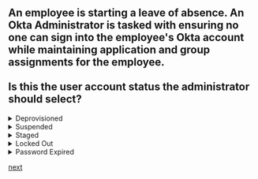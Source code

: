 ## An employee is starting a leave of absence. An Okta Administrator is tasked with ensuring no one can sign into the employee's Okta account while maintaining application and group assignments for the employee.<br><br>Is this the user account status the administrator should select?

<details>
  <summary>Deprovisioned</summary>
<p>
  No
</p>
</details>

<details>
  <summary>Suspended</summary>
<p>
  Yes
</p>
</details>

<details>
  <summary>Staged</summary>
<p>
  No
</p>
</details>

<details>
  <summary>Locked Out</summary>
<p>
  No
</p>
</details>

<details>
  <summary>Password Expired</summary>
<p>
  No
</p>
</details>




[next](14.md)
